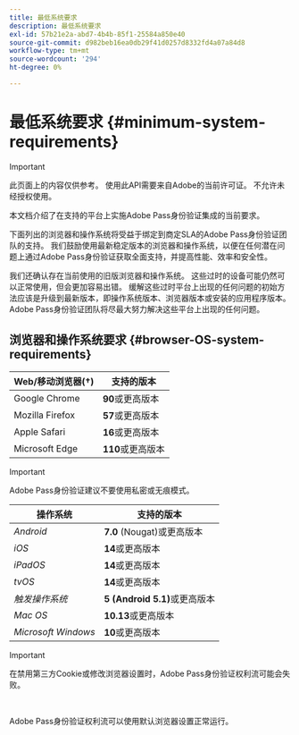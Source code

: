 ```yaml
---
title: 最低系统要求
description: 最低系统要求
exl-id: 57b21e2a-abd7-4b4b-85f1-25584a850e40
source-git-commit: d982beb16ea0db29f41d0257d8332fd4a07a84d8
workflow-type: tm+mt
source-wordcount: '294'
ht-degree: 0%

---
```


# 最低系统要求 {#minimum-system-requirements}

>[!IMPORTANT]
>
>此页面上的内容仅供参考。 使用此API需要来自Adobe的当前许可证。 不允许未经授权使用。

本文档介绍了在支持的平台上实施Adobe Pass身份验证集成的当前要求。

下面列出的浏览器和操作系统将受益于绑定到商定SLA的Adobe Pass身份验证团队的支持。 我们鼓励使用最新稳定版本的浏览器和操作系统，以便在任何潜在问题上通过Adobe Pass身份验证获取全面支持，并提高性能、效率和安全性。

我们还确认存在当前使用的旧版浏览器和操作系统。 这些过时的设备可能仍然可以正常使用，但会更加容易出错。 缓解这些过时平台上出现的任何问题的初始方法应该是升级到最新版本，即操作系统版本、浏览器版本或安装的应用程序版本。 Adobe Pass身份验证团队将尽最大努力解决这些平台上出现的任何问题。

## 浏览器和操作系统要求 {#browser-OS-system-requirements}

| Web/移动浏览器(†) | 支持的版本 |
|------------------------------|--------------------|
| Google Chrome | **90**&#x200B;或更高版本 |
| Mozilla Firefox | **57**&#x200B;或更高版本 |
| Apple Safari | **16**&#x200B;或更高版本 |
| Microsoft Edge | **110**&#x200B;或更高版本 |

>[!IMPORTANT]
> 
> Adobe Pass身份验证建议不要使用私密或无痕模式。

| 操作系统 | 支持的版本 |
|---------------------|------------------------------|
| *Android* | **7.0** (Nougat)或更高版本 |
| *iOS* | **14**&#x200B;或更高版本 |
| *iPadOS* | **14**&#x200B;或更高版本 |
| *tvOS* | **14**&#x200B;或更高版本 |
| *触发操作系统* | **5 (Android 5.1)**&#x200B;或更高版本 |
| *Mac OS* | **10.13**&#x200B;或更高版本 |
| *Microsoft Windows* | **10**&#x200B;或更高版本 |

>[!IMPORTANT]
>
> 在禁用第三方Cookie或修改浏览器设置时，Adobe Pass身份验证权利流可能会失败。
> 
> <br/>
> 
> Adobe Pass身份验证权利流可以使用默认浏览器设置正常运行。
